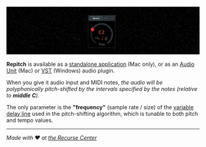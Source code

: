 ![](screenshot.png)

**Repitch** is available as a [standalone application](https://github.com/maxwellpollack/repitch/releases/latest/download/Repitch.app.zip) (Mac only), or as an [Audio Unit](https://github.com/maxwellpollack/repitch/releases/latest/download/repitch.component.zip) (Mac) or [VST](https://github.com/maxwellpollack/repitch/releases/latest/download/repitch.vst3.zip) (Windows) audio plugin.

When you give it audio input and MIDI notes, *the audio will be polyphonically pitch-shifted by the intervals specified by the notes (relative to **middle C**).*

The only parameter is the **"frequency"** (sample rate / size) of the [variable delay line](http://msp.ucsd.edu/techniques/latest/book-html/node115.html) used in the pitch-shifting algorithm, which is tunable to both pitch and tempo values.

---

*Made with ❤️ at [the Recurse Center](https://www.recurse.com)*
